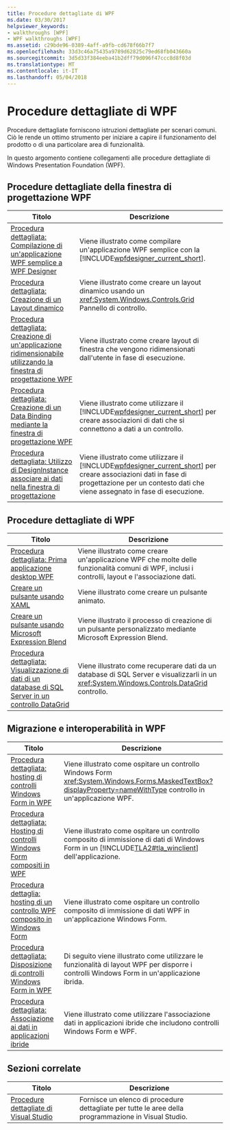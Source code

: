 ```yaml
---
title: Procedure dettagliate di WPF
ms.date: 03/30/2017
helpviewer_keywords:
- walkthroughs [WPF]
- WPF walkthroughs [WPF]
ms.assetid: c29bde96-0389-4aff-a9fb-cd678f66b7f7
ms.openlocfilehash: 33d3c46a75435a9789d62825c79ed68fb043660a
ms.sourcegitcommit: 3d5d33f384eeba41b2dff79d096f47ccc8d8f03d
ms.translationtype: MT
ms.contentlocale: it-IT
ms.lasthandoff: 05/04/2018
---
```

# <a name="wpf-walkthroughs"></a>Procedure dettagliate di WPF
Procedure dettagliate forniscono istruzioni dettagliate per scenari comuni. Ciò le rende un ottimo strumento per iniziare a capire il funzionamento del prodotto o di una particolare area di funzionalità.  
  
 In questo argomento contiene collegamenti alle procedure dettagliate di Windows Presentation Foundation (WPF).  
  
## <a name="wpf-designer-walkthroughs"></a>Procedure dettagliate della finestra di progettazione WPF  
  
|Titolo|Descrizione|  
|-----------|-----------------|  
|[Procedura dettagliata: Compilazione di un'applicazione WPF semplice a WPF Designer](http://msdn.microsoft.com/library/2d412231-dbdf-4e69-b060-4f2b246c2027)|Viene illustrato come compilare un'applicazione WPF semplice con la [!INCLUDE[wpfdesigner_current_short](../../../../includes/wpfdesigner-current-short-md.md)].|  
|[Procedura dettagliata: Creazione di un Layout dinamico](http://msdn.microsoft.com/library/483aafbb-b29d-435a-b956-8e4f67cd4a0f)|Viene illustrato come creare un layout dinamico usando un <xref:System.Windows.Controls.Grid> Pannello di controllo.|  
|[Procedura dettagliata: Creazione di un'applicazione ridimensionabile utilizzando la finestra di progettazione WPF](http://msdn.microsoft.com/library/18f5271e-4dc6-4eef-bc20-bb8862045d2e)|Viene illustrato come creare layout di finestra che vengono ridimensionati dall'utente in fase di esecuzione.|  
|[Procedura dettagliata: Creazione di un Data Binding mediante la finestra di progettazione WPF](http://msdn.microsoft.com/library/8a79ed20-d59f-46b8-944f-6fd5dbb4e278)|Viene illustrato come utilizzare il [!INCLUDE[wpfdesigner_current_short](../../../../includes/wpfdesigner-current-short-md.md)] per creare associazioni di dati che si connettono a dati a un controllo.|  
|[Procedura dettagliata: Utilizzo di DesignInstance associare ai dati nella finestra di progettazione](http://msdn.microsoft.com/library/a4d3747a-bd43-42bc-b66d-477856a6769c)|Viene illustrato come utilizzare il [!INCLUDE[wpfdesigner_current_short](../../../../includes/wpfdesigner-current-short-md.md)] per creare associazioni dati in fase di progettazione per un contesto dati che viene assegnato in fase di esecuzione.|  
  
## <a name="wpf-walkthroughs"></a>Procedure dettagliate di WPF  
  
|Titolo|Descrizione|  
|-----------|-----------------|  
|[Procedura dettagliata: Prima applicazione desktop WPF](../../../../docs/framework/wpf/getting-started/walkthrough-my-first-wpf-desktop-application.md)|Viene illustrato come creare un'applicazione WPF che molte delle funzionalità comuni di WPF, inclusi i controlli, layout e l'associazione dati.|  
|[Creare un pulsante usando XAML](../../../../docs/framework/wpf/controls/walkthrough-create-a-button-by-using-xaml.md)|Viene illustrato come creare un pulsante animato.|  
|[Creare un pulsante usando Microsoft Expression Blend](../../../../docs/framework/wpf/controls/walkthrough-create-a-button-by-using-microsoft-expression-blend.md)|Viene illustrato il processo di creazione di un pulsante personalizzato mediante Microsoft Expression Blend.|  
|[Procedura dettagliata: Visualizzazione di dati di un database di SQL Server in un controllo DataGrid](../../../../docs/framework/wpf/controls/walkthrough-display-data-from-a-sql-server-database-in-a-datagrid-control.md)|Viene illustrato come recuperare dati da un database di SQL Server e visualizzarli in un <xref:System.Windows.Controls.DataGrid> controllo.|  
  
## <a name="migration-and-interoperability-in-wpf"></a>Migrazione e interoperabilità in WPF  
  
|Titolo|Descrizione|  
|-----------|-----------------|  
|[Procedura dettagliata: hosting di controlli Windows Form in WPF](../../../../docs/framework/wpf/advanced/walkthrough-hosting-a-windows-forms-control-in-wpf.md)|Viene illustrato come ospitare un controllo Windows Form <xref:System.Windows.Forms.MaskedTextBox?displayProperty=nameWithType> controllo in un'applicazione WPF.|  
|[Procedura dettagliata: Hosting di controlli Windows Form compositi in WPF](../../../../docs/framework/wpf/advanced/walkthrough-hosting-a-windows-forms-composite-control-in-wpf.md)|Viene illustrato come ospitare un controllo composito di immissione di dati di Windows Form in un [!INCLUDE[TLA2#tla_winclient](../../../../includes/tla2sharptla-winclient-md.md)] dell'applicazione.|  
|[Procedura dettaglia: hosting di un controllo WPF composito in Windows Form](../../../../docs/framework/wpf/advanced/walkthrough-hosting-a-wpf-composite-control-in-windows-forms.md)|Viene illustrato come ospitare un controllo composito di immissione di dati WPF in un'applicazione Windows Form.|  
|[Procedura dettagliata: Disposizione di controlli Windows Form in WPF](../../../../docs/framework/wpf/advanced/walkthrough-arranging-windows-forms-controls-in-wpf.md)|Di seguito viene illustrato come utilizzare le funzionalità di layout WPF per disporre i controlli Windows Form in un'applicazione ibrida.|  
|[Procedura dettagliata: Associazione ai dati in applicazioni ibride](../../../../docs/framework/wpf/advanced/walkthrough-binding-to-data-in-hybrid-applications.md)|Viene illustrato come utilizzare l'associazione dati in applicazioni ibride che includono controlli Windows Form e WPF.|  
  
## <a name="related-sections"></a>Sezioni correlate  
  
|Titolo|Descrizione|  
|-----------|-----------------|  
|[Procedure dettagliate di Visual Studio](http://msdn.microsoft.com/library/f5399a1f-2d3d-42fb-b989-134ccda2159f)|Fornisce un elenco di procedure dettagliate per tutte le aree della programmazione in Visual Studio.|
